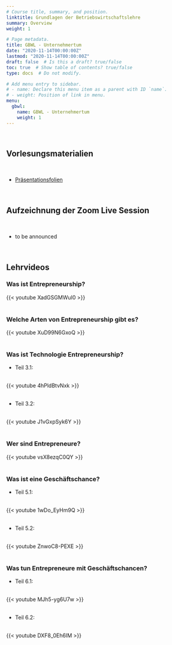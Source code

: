 ```yaml
---
# Course title, summary, and position.
linktitle: Grundlagen der Betriebswirtschaftslehre
summary: Overview
weight: 1

# Page metadata.
title: GBWL - Unternehmertum
date: "2020-11-14T00:00:00Z"
lastmod: "2020-11-14T00:00:00Z"
draft: false  # Is this a draft? true/false
toc: true  # Show table of contents? true/false
type: docs  # Do not modify.

# Add menu entry to sidebar.
# - name: Declare this menu item as a parent with ID `name`.
# - weight: Position of link in menu.
menu:
  gbwl:
    name: GBWL - Unternehmertum
    weight: 1
---
```


<br/>


## Vorlesungsmaterialien

<br/>

- [Präsentationsfolien](https://www.dropbox.com/s/zs0okkhi26itrmb/GBWL_Unternehmertum_SS21.pdf?dl=0)

<br/>


## Aufzeichnung der Zoom Live Session

<br/>

- to be announced

<br/>



## Lehrvideos


### Was ist Entrepreneurship?

{{< youtube XadGSGMWuI0 >}}
<br/><br/>

### Welche Arten von Entrepreneurship gibt es?

{{< youtube XuD99N6GxoQ >}}
<br/><br/>

### Was ist Technologie Entrepreneurship?

- Teil 3.1:
<br/>
{{< youtube 4hPldBtvNxk >}}
<br/><br/>

- Teil 3.2:
<br/>
{{< youtube J1vGxpSyk6Y >}}
<br/><br/>

### Wer sind Entrepreneure?

{{< youtube vsX8ezqC0QY >}}
<br/><br/>

### Was ist eine Geschäftschance?

- Teil 5.1:
<br/>
{{< youtube 1wDo_EyHm9Q >}}
<br/><br/>

- Teil 5.2:
<br/>
{{< youtube ZnwoC8-PEXE >}}
<br/><br/>

### Was tun Entrepreneure mit Geschäftschancen?

- Teil 6.1:
<br/>
{{< youtube MJh5-yg6U7w >}}
<br/><br/>

- Teil 6.2:
<br/>
{{< youtube DXF8_0Eh6IM >}}
<br/><br/>



